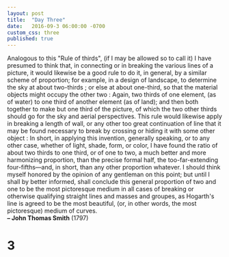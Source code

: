 ```yaml
---
layout: post
title:  "Day Three"
date:   2016-09-3 06:00:00 -0700
custom_css: three
published: true
---
```


<p>Analogous to this "Rule of thirds", (if I may be allowed so to call it) I have presumed to think that, in connecting or in breaking the various lines of a picture, it would likewise be a good rule to do it, in general, by a similar scheme of proportion; for example, in a design of landscape, to determine the sky at about two-thirds ; or else at about one-third, so that the material objects might occupy the other two : Again, two thirds of one element, (as of water) to one third of another element (as of land); and then both together to make but one third of the picture, of which the two other thirds should go for the sky and aerial perspectives. This rule would likewise apply in breaking a length of wall, or any other too great continuation of line that it may be found necessary to break by crossing or hiding it with some other object : In short, in applying this invention, generally speaking, or to any other case, whether of light, shade, form, or color, I have found the ratio of about two thirds to one third, or of one to two, a much better and more harmonizing proportion, than the precise formal half, the too-far-extending four-fifths—and, in short, than any other proportion whatever. I should think myself honored by the opinion of any gentleman on this point; but until I shall by better informed, shall conclude this general proportion of two and one to be the most pictoresque medium in all cases of breaking or otherwise qualifying straight lines and masses and groupes, as Hogarth's line is agreed to be the most beautiful, (or, in other words, the most pictoresque) medium of curves.
<br /><strong>– John Thomas Smith</strong> (1797)</p>
<h1>3</h1>
<div class="square"></div>
<div class="diagonal-line"></div>
